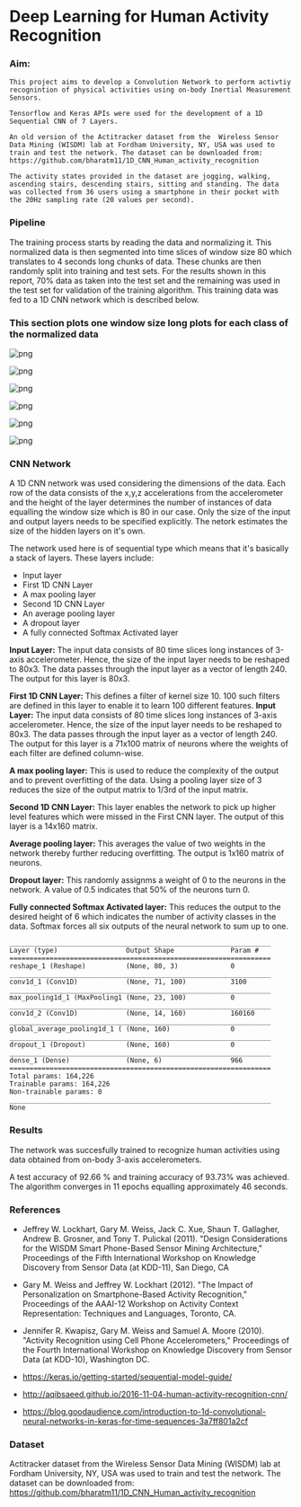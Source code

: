 
# Deep Learning for Human Activity Recognition

### Aim:
    This project aims to develop a Convolution Network to perform activtiy recognintion of physical activities using on-body Inertial Measurement Sensors.
    
    Tensorflow and Keras APIs were used for the development of a 1D Sequential CNN of 7 Layers.
    
    An old version of the Actitracker dataset from the  Wireless Sensor Data Mining (WISDM) lab at Fordham University, NY, USA was used to train and test the network. The dataset can be downloaded from: https://github.com/bharatm11/1D_CNN_Human_activity_recognition
    
    The activity states provided in the dataset are jogging, walking, ascending stairs, descending stairs, sitting and standing. The data was collected from 36 users using a smartphone in their pocket with the 20Hz sampling rate (20 values per second).
     

### Pipeline

The training process starts by reading the data and normalizing it. This normalized data is then segmented into time slices of window size 80 which translates to 4 seconds long chunks of data. These chunks are then randomly split into training and test sets. For the results shown in this report, 70% data as taken into the test set and the remaining was used in the test set for validation of the training algorithm. This training data was fed to a 1D CNN network which is described below.


### This section plots one window size long plots for each class of the normalized data


![png](https://github.com/bharatm11/1D_CNN_Human_activity_recognition/blob/master/output_7_0.png)



![png](https://github.com/bharatm11/1D_CNN_Human_activity_recognition/blob/master/output_7_1.png)



![png](https://github.com/bharatm11/1D_CNN_Human_activity_recognition/blob/master/output_7_2.png)



![png](https://github.com/bharatm11/1D_CNN_Human_activity_recognition/blob/master/output_7_3.png)



![png](https://github.com/bharatm11/1D_CNN_Human_activity_recognition/blob/master/output_7_4.png)



![png](https://github.com/bharatm11/1D_CNN_Human_activity_recognition/blob/master/output_7_5.png)


### CNN Network

A 1D CNN network was used considering the dimensions of the data. Each row of the data consists of the x,y,z accelerations from the accelerometer and the height of the layer determines the number of instances of data equalling the window size which is 80 in our case. Only the size of the input and output layers needs to be specified explicitly. The netork estimates the size of the hidden layers on it's own.

The network used here is of sequential type which means that it's basically a stack of layers. These layers include:
* Input layer
* First 1D CNN Layer
* A max pooling layer
* Second 1D CNN Layer 
* An average pooling layer
* A dropout layer
* A fully connected Softmax Activated layer

**Input Layer:** The input data consists of 80 time slices long instances of 3-axis accelerometer. Hence, the size of the input layer needs to be reshaped to 80x3. The data passes through the input layer as a vector of length 240. The output for this layer is 80x3.

**First 1D CNN Layer:** This defines a filter of kernel size 10. 100 such filters are defined in this layer to enable it to learn 100 different features. **Input Layer:** The input data consists of 80 time slices long instances of 3-axis accelerometer. Hence, the size of the input layer needs to be reshaped to 80x3. The data passes through the input layer as a vector of length 240. The output for this layer is a 71x100 matrix of neurons where the weights of each filter are defined column-wise.

**A max pooling layer:** This is used to reduce the complexity of the output and to prevent overfitting of the data. Using a pooling layer size of 3 reduces the size of the output matrix to 1/3rd of the input matrix.

**Second 1D CNN Layer:** This layer enables the network to pick up higher level features which were missed in the First CNN layer. The output of this layer is a 14x160 matrix.

**Average pooling layer:** This averages the value of two weights in the network thereby further reducing overfitting. The output is 1x160 matrix of neurons.

**Dropout layer:** This randomly assignms a weight of 0 to the neurons in the network. A value of 0.5 indicates that 50% of the neurons turn 0.

**Fully connected Softmax Activated layer:** This reduces the output to the desired height of 6 which indicates the number of activity classes in the data. Softmax forces all six outputs of the neural network to sum up to one.



    _________________________________________________________________
    Layer (type)                 Output Shape              Param #   
    =================================================================
    reshape_1 (Reshape)          (None, 80, 3)             0         
    _________________________________________________________________
    conv1d_1 (Conv1D)            (None, 71, 100)           3100      
    _________________________________________________________________
    max_pooling1d_1 (MaxPooling1 (None, 23, 100)           0         
    _________________________________________________________________
    conv1d_2 (Conv1D)            (None, 14, 160)           160160    
    _________________________________________________________________
    global_average_pooling1d_1 ( (None, 160)               0         
    _________________________________________________________________
    dropout_1 (Dropout)          (None, 160)               0         
    _________________________________________________________________
    dense_1 (Dense)              (None, 6)                 966       
    =================================================================
    Total params: 164,226
    Trainable params: 164,226
    Non-trainable params: 0
    _________________________________________________________________
    None

### Results

The network was succesfully trained to recognize human activities using data obtained from on-body 3-axis accelerometers. 

A test accuracy of 92.66 % and training accuracy of 93.73% was achieved. The algorithm converges in 11 epochs equalling approximately 46 seconds. 

### References

* Jeffrey W. Lockhart, Gary M. Weiss, Jack C. Xue, Shaun T. Gallagher, Andrew B. Grosner, and Tony T. Pulickal (2011). "Design Considerations for the WISDM Smart Phone-Based Sensor Mining Architecture," Proceedings of the Fifth International Workshop on Knowledge Discovery from Sensor Data (at KDD-11), San Diego, CA
* Gary M. Weiss and Jeffrey W. Lockhart (2012). "The Impact of Personalization on Smartphone-Based Activity Recognition," Proceedings of the AAAI-12 Workshop on Activity Context Representation: Techniques and Languages, Toronto, CA. 

* Jennifer R. Kwapisz, Gary M. Weiss and Samuel A. Moore (2010). "Activity Recognition using Cell Phone Accelerometers," Proceedings of the Fourth International Workshop on Knowledge Discovery from Sensor Data (at KDD-10), Washington DC.

* https://keras.io/getting-started/sequential-model-guide/
* http://aqibsaeed.github.io/2016-11-04-human-activity-recognition-cnn/
* https://blog.goodaudience.com/introduction-to-1d-convolutional-neural-networks-in-keras-for-time-sequences-3a7ff801a2cf


### Dataset

 Actitracker dataset from the  Wireless Sensor Data Mining (WISDM) lab at Fordham University, NY, USA was used to train and test the network. The dataset can be downloaded from: https://github.com/bharatm11/1D_CNN_Human_activity_recognition

